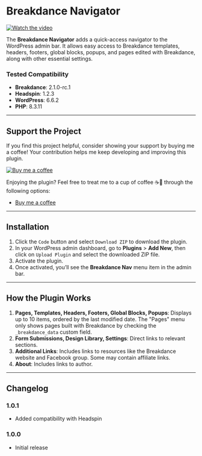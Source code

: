 # Breakdance Navigator

[![Watch the video](https://peterkulcsar.dev/wp-content/uploads/breakdance-navigator/breakdance-navigator-fb-post-opt.jpg)](https://www.berrycast.com/conversations/ad0069af-db6d-54f4-8aac-b1d5ce7cac1b)

The **Breakdance Navigator** adds a quick-access navigator to the WordPress admin bar. It allows easy access to Breakdance templates, headers, footers, global blocks, popups, and pages edited with Breakdance, along with other essential settings.

### Tested Compatibility
- **Breakdance**: 2.1.0-rc.1
- **Headspin**: 1.2.3
- **WordPress**: 6.6.2
- **PHP**: 8.3.11

---

## Support the Project

If you find this project helpful, consider showing your support by buying me a coffee! Your contribution helps me keep developing and improving this plugin.

[![Buy me a coffee](https://www.paypalobjects.com/en_US/i/btn/btn_donateCC_LG.gif)](https://www.buymeacoffee.com/peter.kulcsar)

Enjoying the plugin? Feel free to treat me to a cup of coffee ☕🙂 through the following options:

- [Buy me a coffee](https://www.buymeacoffee.com/peter.kulcsar)

---

## Installation

1. Click the `Code` button and select `Download ZIP` to download the plugin.
2. In your WordPress admin dashboard, go to **Plugins** > **Add New**, then click on `Upload Plugin` and select the downloaded ZIP file.
3. Activate the plugin.
4. Once activated, you’ll see the **Breakdance Nav** menu item in the admin bar.

---

## How the Plugin Works

1. **Pages, Templates, Headers, Footers, Global Blocks, Popups**: Displays up to 10 items, ordered by the last modified date. The "Pages" menu only shows pages built with Breakdance by checking the `_breakdance_data` custom field.
2. **Form Submissions, Design Library, Settings**: Direct links to relevant sections.
3. **Additional Links**: Includes links to resources like the Breakdance website and Facebook group. Some may contain affiliate links.
4. **About**: Includes links to author.

---

## Changelog

### 1.0.1
- Added compatibility with Headspin

### 1.0.0
- Initial release
